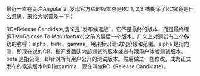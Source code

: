 最近一直在关注Angular 2, 发现官方给的版本总是RC 1, 2,3 搞糊涂了RC究竟是什么意思，来给大家普及一下：

RC=Release Candidate,含义是”发布候选版”，它不是最终的版本，而是最终版(RTM=Release To Manufacture)之前的最后一个版本。广义上对测试有三个传统的称呼：alpha、beta、gamma，用来标识测试的阶段和范围。alpha 是指内测，即现在说的CB，指开发团队内部测试的版本或者有限用户体验测试版本。beta 是指公测，即针对所有用户公开的测试版本。然后做过一些修改，成为正式发布的候选版本时叫做gamma，现在叫做RC（Release Candidate）。

